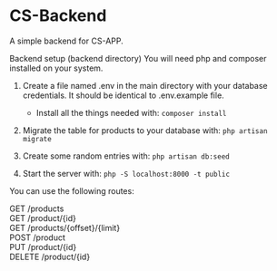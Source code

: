 # CS-Backend
A simple backend for CS-APP.

Backend setup (backend directory)
You will need php and composer installed on your system.

1. Create a file named .env in the main directory with your database credentials. It should be identical to .env.example file.
    - Install all the things needed with:
    ``` composer install ```
    
2. Migrate the table for products to your database with:
    ``` php artisan migrate ```
    
3. Create some random entries with:
    ``` php artisan db:seed ```

4. Start the server with:
   ``` php -S localhost:8000 -t public ```

You can use the following routes:

GET /products <br/>
GET /product/{id} <br/>
GET /products/{offset}/{limit} <br/>
POST /product <br/>
PUT /product/{id} <br/>
DELETE /product/{id} <br/>
